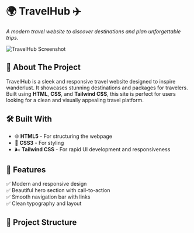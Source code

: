 # 🌍 TravelHub ✈️  
*A modern travel website to discover destinations and plan unforgettable trips.*  

![TravelHub Screenshot](/images/Screenshot(432).png)  

## 🚀 About The Project  
TravelHub is a sleek and responsive travel website designed to inspire wanderlust. It showcases stunning destinations and packages for travelers. Built using **HTML**, **CSS**, and **Tailwind CSS**, this site is perfect for users looking for a clean and visually appealing travel platform.  

## 🛠️ Built With  
- 🌐 **HTML5** - For structuring the webpage  
- 🎨 **CSS3** - For styling  
- 🌬️ **Tailwind CSS** - For rapid UI development and responsiveness  

## 📸 Features  
✅ Modern and responsive design  
✅ Beautiful hero section with call-to-action  
✅ Smooth navigation bar with links  
✅ Clean typography and layout  

## 📂 Project Structure  
